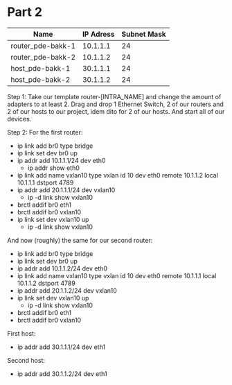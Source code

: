 # Part 2

Name | IP Adress | Subnet Mask
---- | --------- | -----------
router_pde-bakk-1 | 10.1.1.1 | 24
router_pde-bakk-2 | 10.1.1.2 | 24
host_pde-bakk-1 | 30.1.1.1 | 24
host_pde-bakk-2 | 30.1.1.2| 24

Step 1:
Take our template router-[INTRA_NAME] and change the amount of adapters to at least 2.
Drag and drop 1 Ethernet Switch, 2 of our routers and 2 of our hosts to our project, idem dito for 2 of our hosts.
And start all of our devices.

Step 2:
For the first router:
* ip link add br0 type bridge
* ip link set dev br0 up
* ip addr add 10.1.1.1/24 dev eth0
	* ip addr show eth0
* ip link add name vxlan10 type vxlan id 10 dev eth0 remote 10.1.1.2 local 10.1.1.1 dstport 4789
* ip addr add 20.1.1.1/24 dev vxlan10
	* ip -d link show vxlan10
* brctl addif br0 eth1
* brctl addif br0 vxlan10
* ip link set dev vxlan10 up
	* ip -d link show vxlan10

And now (roughly) the same for our second router:
* ip link add br0 type bridge
* ip link set dev br0 up
* ip addr add 10.1.1.2/24 dev eth0
* ip link add name vxlan10 type vxlan id 10 dev eth0 remote 10.1.1.1 local 10.1.1.2 dstport 4789
* ip addr add 20.1.1.2/24 dev vxlan10
* ip link set dev vxlan10 up
	* ip -d link show vxlan10
* brctl addif br0 eth1
* brctl addif br0 vxlan10

First host:
* ip addr add 30.1.1.1/24 dev eth1

Second host:
* ip addr add 30.1.1.2/24 dev eth1
